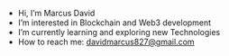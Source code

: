 -  Hi, I’m Marcus David
-  I’m interested in Blockchain and Web3 development
-  I’m currently learning and exploring new Technologies
-  How to reach me: davidmarcus827@gmail.com

<!---
MarcusDavidG/MarcusDavidG is a ✨ special ✨ repository because its `README.md` (this file) appears on your GitHub profile.
You can click the Preview link to take a look at your changes.
--->
